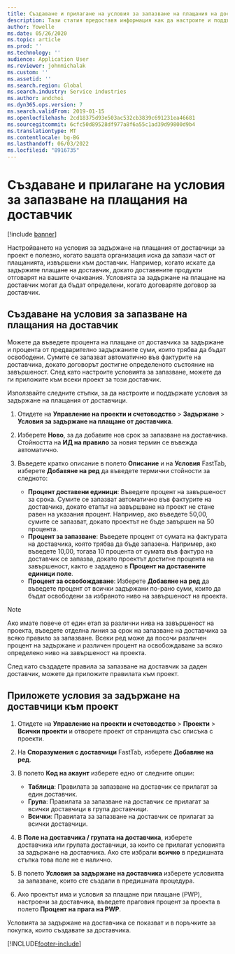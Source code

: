 ```yaml
---
title: Създаване и прилагане на условия за запазване на плащания на доставчик
description: Тази статия предоставя информация как да настроите и поддържате условия за задържане за плащания на доставчици.
author: Yowelle
ms.date: 05/26/2020
ms.topic: article
ms.prod: ''
ms.technology: ''
audience: Application User
ms.reviewer: johnmichalak
ms.custom: ''
ms.assetid: ''
ms.search.region: Global
ms.search.industry: Service industries
ms.author: andchoi
ms.dyn365.ops.version: 7
ms.search.validFrom: 2019-01-15
ms.openlocfilehash: 2cd18375d93e503ac532cb3839c691231ea46681
ms.sourcegitcommit: 6cfc50d89528df977a8f6a55c1ad39d99800d9b4
ms.translationtype: MT
ms.contentlocale: bg-BG
ms.lasthandoff: 06/03/2022
ms.locfileid: "8916735"
---
```

# <a name="create-and-apply-vendor-payment-retention-terms"></a>Създаване и прилагане на условия за запазване на плащания на доставчик

[!include [banner](../includes/banner.md)] 

Настройването на условия за задържане на плащания от доставчици за проект е полезно, когато вашата организация иска да запази част от плащанията, извършени към доставчик. Например, когато искате да задържите плащане на доставчик, докато доставените продукти отговарят на вашите очаквания. Условията за задържане на плащане на доставчик могат да бъдат определени, когато договаряте договор за доставчик.

## <a name="create-vendor-payment-retention-terms"></a>Създаване на условия за запазване на плащания на доставчик

Можете да въведете процента на плащане от доставчика за задържане и процента от предварително задържаните суми, които трябва да бъдат освободени. Сумите се запазват автоматично във фактурите на доставчика, докато договорът достигне определеното състояние на завършеност. След като настроите условията за запазване, можете да ги приложите към всеки проект за този доставчик.

Използвайте следните стъпки, за да настроите и поддържате условия за задържане на плащания от доставчици. 

1. Отидете на **Управление на проекти и счетоводство** > **Задържане** > **Условия за задържане на плащане от доставчика**.
2. Изберете **Ново**, за да добавите нов срок за запазване на доставчика. Стойността на **ИД на правило** за новия термин се въвежда автоматично. 
3. Въведете кратко описание в полето **Описание** и на **Условия** FastTab, изберете **Добавяне на ред** да въведете термични стойности за следното:

   - **Процент доставени единици**: Въведете процент на завършеност за срока. Сумите се запазват автоматично във фактурите на доставчика, докато етапът на завършване на проект не стане равен на указания процент. Например, ако въведете 50,00, сумите се запазват, докато проектът не бъде завършен на 50 процента.
   - **Процент за запазване**: Въведете процент от сумата на фактурата на доставчика, която трябва да бъде запазена. Например, ако въведете 10,00, тогава 10 процента от сумата във фактура на доставчик се запазва, докато проектът достигне процента на завършеност, както е зададено в **Процент на доставените единици поле**.
   - **Процент за освобождаване**: Изберете **Добавяне на ред** да въведете процент от всички задържани по-рано суми, които да бъдат освободени за избраното ниво на завършеност на проекта.

> [!NOTE]
> Ако имате повече от един етап за различни нива на завършеност на проекта, въведете отделна линия за срок на запазване на доставчика за всяко правило за запазване. Всеки ред може да посочи различен процент на задържане и различен процент на освобождаване за всяко определено ниво на завършеност на проекта.

След като създадете правила за запазване на доставчик за даден доставчик, можете да приложите правилата към проект.

## <a name="apply-vendor-retention-terms-to-a-project"></a>Приложете условия за задържане на доставчици към проект

1. Отидете на **Управление на проекти и счетоводство** > **Проекти** > **Всички проекти** и отворете проект от страницата със списъка с проекти.
2. На **Споразумения с доставчици** FastTab, изберете **Добавяне на ред**.
3. В полето **Код на акаунт** изберете едно от следните опции: 

   - **Таблица**: Правилата за запазване на доставчик се прилагат за един доставчик.
   - **Група**: Правилата за запазване на доставчик се прилагат за всички доставчици в група доставчици.
   - **Всички**: Правилата за запазване на доставчик се прилагат за всички доставчици.

4. В **Поле на доставчика / групата на доставчика**, изберете доставчика или групата доставчици, за които се прилагат условията за задържане на доставчика. Ако сте избрали **всичко** в предишната стъпка това поле не е налично.
5. В полето **Условия за задържане на доставчика** изберете условията за запазване, които сте създали в предишната процедура.
6. Ако проектът има и условия за плащане при плащане (PWP), настроени за доставчика, въведете праговия процент за проекта в полето **Процент на прага на PWP**.

Условията за задържане на доставчика се показват и в поръчките за покупка, които създавате за доставчика.


[!INCLUDE[footer-include](../includes/footer-banner.md)]